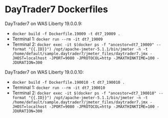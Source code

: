 # DayTrader7 Dockerfiles

DayTrader7 on WAS Liberty 19.0.0.9:

* `docker build -f Dockerfile.19009 -t dt7_19009 .`
* Terminal 1: `docker run --rm -it dt7_19009`
* Terminal 2: `docker exec -it $(docker ps -f "ancestor=dt7_19009" --format "{{.ID}}") /opt/apache-jmeter-5.1.1/bin/jmeter -n -t /home/default/sample.daytrader7/jmeter_files/daytrader7.jmx -JHOST=localhost -JPORT=9080 -JPROTOCOL=http -JMAXTHINKTIME=100 -JDURATION=300`

DayTrader7 on WAS Liberty 19.0.0.10:

* `docker build -f Dockerfile.190010 -t dt7_190010 .`
* Terminal 1: `docker run --rm -it dt7_190010`
* Terminal 2: `docker exec -it $(docker ps -f "ancestor=dt7_190010" --format "{{.ID}}") /opt/apache-jmeter-5.1.1/bin/jmeter -n -t /home/default/sample.daytrader7/jmeter_files/daytrader7.jmx -JHOST=localhost -JPORT=9080 -JPROTOCOL=http -JMAXTHINKTIME=100 -JDURATION=300`

